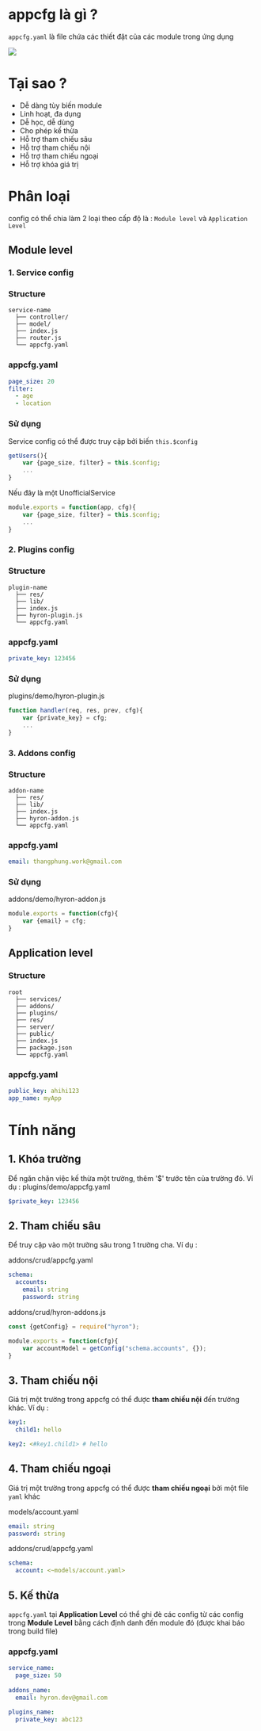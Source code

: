 # appcfg là gì ?
``appcfg.yaml`` là file chứa các thiết đặt của các module trong ứng dụng

![](/res/appConfig.png)

# Tại sao ?
- Dễ dàng tùy biến module
- Linh hoạt, đa dụng
- Dễ học, dễ dùng
- Cho phép kế thừa
- Hỗ trợ tham chiếu sâu
- Hỗ trợ tham chiếu nội
- Hỗ trợ tham chiếu ngoại
- Hỗ trợ khóa giá trị

# Phân loại

config có thể chia làm 2 loại theo cấp độ là : ``Module level`` và ``Application Level``

## **Module level**

### **1. Service config**

### **Structure**
```
service-name
  ├── controller/
  ├── model/
  ├── index.js
  ├── router.js
  └── appcfg.yaml
```

### **appcfg.yaml**
```yaml
page_size: 20
filter:
  - age
  - location
```

### **Sử dụng**
Service config có thể được truy cập bởi biến ``this.$config``
```js
getUsers(){
    var {page_size, filter} = this.$config;
    ...
}
```

Nếu đây là một UnofficialService
```js
module.exports = function(app, cfg){
    var {page_size, filter} = this.$config;
    ...
}
```

### **2. Plugins config**

### **Structure**
```
plugin-name
  ├── res/
  ├── lib/
  ├── index.js
  ├── hyron-plugin.js
  └── appcfg.yaml
```

### **appcfg.yaml**
```yaml
private_key: 123456
```

### **Sử dụng**
plugins/demo/hyron-plugin.js
```js
function handler(req, res, prev, cfg){
    var {private_key} = cfg;
    ...
}
```

### **3. Addons config**

### **Structure**
```
addon-name
  ├── res/
  ├── lib/
  ├── index.js
  ├── hyron-addon.js
  └── appcfg.yaml
```
### **appcfg.yaml**
```yaml
email: thangphung.work@gmail.com
```

### **Sử dụng**
addons/demo/hyron-addon.js
```js
module.exports = function(cfg){
    var {email} = cfg;
}
```

## **Application level**

### **Structure**
```
root
  ├── services/
  ├── addons/
  ├── plugins/
  ├── res/
  ├── server/
  ├── public/
  ├── index.js
  ├── package.json
  └── appcfg.yaml
```

### **appcfg.yaml**
```yaml
public_key: ahihi123
app_name: myApp
```

# Tính năng

## 1. Khóa trường
Để ngăn chặn việc kế thừa một trường, thêm '$' trước tên của trường đó. Ví dụ :
plugins/demo/appcfg.yaml
```yaml
$private_key: 123456
```

## 2. Tham chiếu sâu
Để truy cập vào một trường sâu trong 1 trường cha. Ví dụ :

addons/crud/appcfg.yaml
```yaml
schema:
  accounts:
    email: string
    password: string
```

addons/crud/hyron-addons.js
```js
const {getConfig} = require("hyron");

module.exports = function(cfg){
    var accountModel = getConfig("schema.accounts", {});
}
```

## 3. Tham chiếu nội

Giá trị một trường trong appcfg có thể được **tham chiếu nội** đến trường khác. Ví dụ :

```yaml
key1:
  child1: hello

key2: <#key1.child1> # hello
```

## 4. Tham chiếu ngoại
Giá trị một trường trong appcfg có thể được **tham chiếu ngoại** bởi một file ``yaml`` khác

models/account.yaml
```yaml
email: string
password: string
```

addons/crud/appcfg.yaml
```yaml
schema:
  account: <~models/account.yaml>
```

## 5. Kế thừa

``appcfg.yaml`` tại **Application Level** có thể ghi đè các config từ các config trong **Module Level** bằng cách định danh đến module đó (được khai báo trong build file)

### **appcfg.yaml**
```yaml
service_name:
  page_size: 50
  
addons_name:
  email: hyron.dev@gmail.com

plugins_name:
  private_key: abc123
```